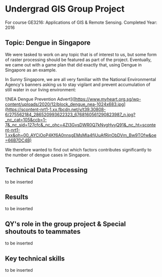 # Undergrad GIS Group Project

For course GE3216: Applications of GIS & Remote Sensing. Completed Year: 2016

## Topic: Dengue in Singapore

We were tasked to work on any topic that is of interest to us, but some form of raster processing should be featured as part of the project. Eventually, we came out with a game plan that did exactly that, using Dengue in Singapore as an example. 

In Sunny Singapore, we are all very familiar with the National Environmental Agency's banners asking us to stay vigilant and prevent accumulation of still water in our living environment: 

![NEA Dengue Prevention Advert]([https://www.myheart.org.sg/wp-content/uploads/2020/12/block_dengue_nea-1024x683.jpg](https://scontent-nrt1-1.xx.fbcdn.net/v/t39.30808-6/275562184_286520993622323_6768160561290823987_n.jpg?_nc_cat=105&ccb=1-7&_nc_sid=127cfc&_nc_ohc=4ZI3GvsDWR0Q7kNvgHvyQ91&_nc_ht=scontent-nrt1-1.xx&oh=00_AYCiOoP4Kf6A0nnsgEMsMIa4fjUuAfRjnObDVm_Bw9TOfw&oe=66B7DC4B)

We therefore wanted to find out which factors contributes significantly to the number of dengue cases in Singapore. 


## Technical Data Processing

to be inserted

## Results 

to be inserted 

## QY's role in the group project & Special shoutouts to teammates 

to be inserted 


## Key technical skills 

to be inserted 



